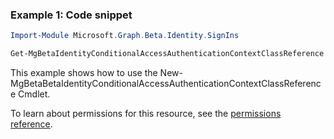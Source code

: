 ### Example 1: Code snippet

```powershellImport-Module Microsoft.Graph.Beta.Identity.SignIns

Get-MgBetaIdentityConditionalAccessAuthenticationContextClassReference
```
This example shows how to use the New-MgBetaBetaIdentityConditionalAccessAuthenticationContextClassReference Cmdlet.
To learn about permissions for this resource, see the [permissions reference](/graph/permissions-reference).

